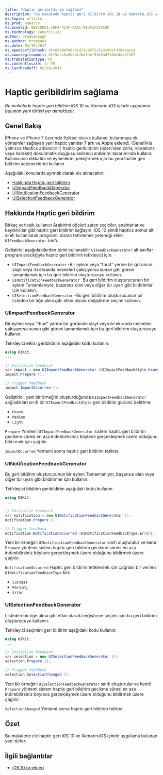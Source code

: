 ```yaml
---
title: "Haptic geribildirim sağlama"
description: "Bu makalede haptic geri bildirim iOS 10 ve Xamarin.iOS içinde uygulama bulunan yeni türleri yer almaktadır."
ms.topic: article
ms.prod: xamarin
ms.assetid: 888106D1-58F4-453F-BACC-91D51FA39C80
ms.technology: xamarin-ios
author: bradumbaugh
ms.author: brumbaug
ms.date: 03/16/2017
ms.openlocfilehash: 9f4eb989fe0c91471c9473c512c4befd36e4ace2
ms.sourcegitcommit: 61f5ecc5a2b5dcfbefdef91664d7460c0ee2f357
ms.translationtype: MT
ms.contentlocale: tr-TR
ms.lasthandoff: 02/28/2018
---
```

# <a name="providing-haptic-feedback"></a>Haptic geribildirim sağlama

_Bu makalede haptic geri bildirim iOS 10 ve Xamarin.iOS içinde uygulama bulunan yeni türleri yer almaktadır._

<a name="Overview" />

## <a name="overview"></a>Genel Bakış

İPhone ve iPhone 7 üzerinde fiziksel olarak kullanıcı bulunmaya ek yöntemler sağlayan yeni haptic yanıtlar 7 artı ve Apple eklendi. (Genellikle yalnızca Haptics adlandırılır) haptic geribildirim (üzerinden zorla, vibrations veya hareket) dokunmatik duygusu kullanıcı arabirimi tasarımında kullanır. Kullanıcının dikkatini ve eylemlerini pekiştirmek için bu yeni tactile geri bildirim seçeneklerini kullanın.

Aşağıdaki konularda ayrıntılı olarak ele alınacaktır:

- [Hakkında Haptic geri bildirim](#About-Haptic-Feedback)
- [UIImpactFeedbackGenerator](#UIImpactFeedbackGenerator)
- [UINotificationFeedbackGenerator](#UINotificationFeedbackGenerator)
- [UISelectionFeedbackGenerator](#UISelectionFeedbackGenerator)

<a name="About-Haptic-Feedback" />

## <a name="about-haptic-feedback"></a>Hakkında Haptic geri bildirim

Birkaç yerleşik kullanıcı Arabirimi öğeleri zaten seçiciler, anahtarlar ve kaydırıcılar gibi haptic geri bildirim sağlayın. iOS 10 şimdi haptics somut alt sınıfı kullanılarak programlı olarak tetiklemek yeteneği ekler `UIFeedbackGenerator` sınıfı.

Geliştirici aşağıdakilerden birini kullanabilir `UIFeedbackGenerator` alt sınıflar program aracılığıyla haptic geri bildirim tetikleyici için:

- `UIImpactFeedbackGenerator` -Bir eylem veya "thud" yerine bir görünüm slayt veya iki ekranda nesneleri çakışıyorsa sunan gibi görevi tamamlamak için bu geri bildirim oluşturucuyu kullanın.
- `UINotificationFeedbackGenerator` -Bu geri bildirim oluşturucunun bir eylem Tamamlanıyor, başarısız olan veya diğer tür uyarı gibi bildirimler için kullanın.
- `UISelectionFeedbackGenerator` -Bu geri bildirim oluşturucunun bir listeden bir öğe alma gibi etkin olarak değiştirme seçimi kullanın.

<a name="UIImpactFeedbackGenerator" />

### <a name="uiimpactfeedbackgenerator"></a>UIImpactFeedbackGenerator

Bir eylem veya "thud" yerine bir görünüm slayt veya iki ekranda nesneleri çakışıyorsa sunan gibi görevi tamamlamak için bu geri bildirim oluşturucuyu kullanın.

Tetikleyici etkisi geribildirim aşağıdaki kodu kullanın:

```csharp
using UIKit;
...

// Initialize feedback
var impact = new UIImpactFeedbackGenerator (UIImpactFeedbackStyle.Heavy);
impact.Prepare ();

// Trigger feedback
impact.ImpactOccurred ();
```

Geliştirici, yeni bir örneğini oluşturduğunda `UIImpactFeedbackGenerator` sağladıkları sınıfı bir `UIImpactFeedbackStyle` geri bildirim gücünü belirtme:

- `Heavy`
- `Medium`
- `Light`

`Prepare` Yöntemi `UIImpactFeedbackGenerator` sistem haptic geri bildirim gecikme süresi en aza indirebilirsiniz böylece gerçekleşmek üzere olduğunu bildirmek için çağrılır.

`ImpactOccurred` Yöntemi sonra haptic geri bildirim tetikler.

<a name="UINotificationFeedbackGenerator" />

### <a name="uinotificationfeedbackgenerator"></a>UINotificationFeedbackGenerator

Bu geri bildirim oluşturucunun bir eylem Tamamlanıyor, başarısız olan veya diğer tür uyarı gibi bildirimler için kullanın.

Tetikleyici bildirim geribildirim aşağıdaki kodu kullanın:

```csharp
using UIKit;
...

// Initialize feedback
var notification = new UINotificationFeedbackGenerator ();
notification.Prepare ();

// Trigger feedback
notification.NotificationOccurred (UINotificationFeedbackType.Error);
```

Yeni bir örneğini `UINotificationFeedbackGenerator` sınıfı oluşturulur ve kendi `Prepare` yöntemi sistem haptic geri bildirim gecikme süresi en aza indirebilirsiniz böylece gerçekleşmek üzere olduğunu bildirmek üzere çağrılır.

`NotificationOccurred` Haptic geri bildirim tetiklemek için çağrılan bir verilen `UINotificationFeedbackType` biri:

- `Success`
- `Warning`
- `Error`

<a name="UISelectionFeedbackGenerator" />

### <a name="uiselectionfeedbackgenerator"></a>UISelectionFeedbackGenerator

Listeden bir öğe alma gibi etkin olarak değiştirme seçimi için bu geri bildirim oluşturucuyu kullanın.

Tetikleyici seçimini geri bildirim aşağıdaki kodu kullanın:

```csharp
using UIKit;
...

// Initialize feedback
var selection = new UISelectionFeedbackGenerator ();
selection.Prepare ();

// Trigger feedback
selection.SelectionChanged ();
```

Yeni bir örneğini `UISelectionFeedbackGenerator` sınıfı oluşturulur ve kendi `Prepare` yöntemi sistem haptic geri bildirim gecikme süresi en aza indirebilirsiniz böylece gerçekleşmek üzere olduğunu bildirmek üzere çağrılır.

`SelectionChanged` Yöntemi sonra haptic geri bildirim tetikler.

## <a name="summary"></a>Özet

Bu makalede ele haptic geri iOS 10 ve Xamarin.iOS içinde uygulama bulunan yeni türleri.

## <a name="related-links"></a>İlgili bağlantılar

- [iOS 10 örnekleri](https://developer.xamarin.com/samples/ios/iOS10/)
